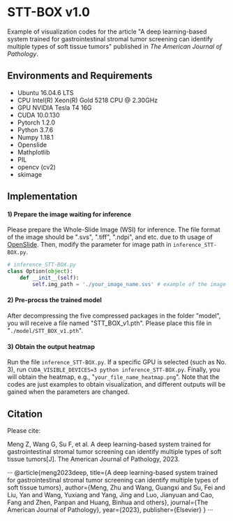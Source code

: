 # STT-BOX v1.0

Example of visualization codes for the article "A deep learning-based system trained for gastrointestinal stromal tumor screening can identify multiple types of soft tissue tumors" published in *The American Journal of Pathology*.

## Environments and Requirements

* Ubuntu 16.04.6 LTS
* CPU Intel(R) Xeon(R) Gold 5218 CPU @ 2.30GHz
* GPU NVIDIA Tesla T4 16G
* CUDA 10.0.130
* Pytorch 1.2.0
* Python 3.7.6
* Numpy 1.18.1
* Openslide
* Mathplotlib
* PIL
* opencv (cv2)
* skimage

## Implementation
#### 1) Prepare the image waiting for inference
Please prepare the Whole-Slide Image (WSI) for inference. The file format of the image should be ".svs", ".tiff", ".ndpi", and etc. due to th usage of [OpenSlide](https://openslide.org/). Then, modify the parameter for image path in `inference_STT-BOX.py`.
```python
# inference_STT-BOX.py
class Option(object):
    def __init__(self):
        self.img_path = './your_image_name.svs' # example of the image path 
```
#### 2) Pre-procss the trained model
After decompressing the five compressed packages in the folder "model", you will receive a file named "STT_BOX_v1.pth". Please place this file in "`./model/STT_BOX_v1.pth`".

#### 3) Obtain the output heatmap
Run the file `inference_STT-BOX.py`. If a specific GPU is selected (such as No. 3), run `CUDA_VISIBLE_DEVICES=3 python inference_STT-BOX.py`. Finally, you will obtain the heatmap, e.g., "`your_file_name_heatmap.png`". Note that the codes are just examples to obtain visualization, and different outputs will be gained when the parameters are changed.
## Citation
Please cite:

Meng Z, Wang G, Su F, et al. A deep learning-based system trained for gastrointestinal stromal tumor screening can identify multiple types of soft tissue tumors[J]. The American Journal of Pathology, 2023.


···
@article{meng2023deep,
  title={A deep learning-based system trained for gastrointestinal stromal tumor screening can identify multiple types of soft tissue tumors},
  author={Meng, Zhu and Wang, Guangxi and Su, Fei and Liu, Yan and Wang, Yuxiang and Yang, Jing and Luo, Jianyuan and Cao, Fang and Zhen, Panpan and Huang, Binhua and others},
  journal={The American Journal of Pathology},
  year={2023},
  publisher={Elsevier}
}
···


